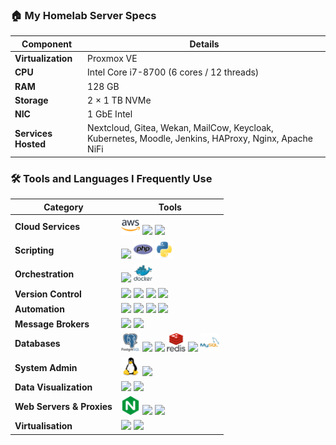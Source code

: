 ### 🏠 My Homelab Server Specs

| Component          | Details                                                                                             |
|-------------------|-----------------------------------------------------------------------------------------------------|
| **Virtualization** | Proxmox VE                                                                                           |
| **CPU**            | Intel Core i7-8700 (6 cores / 12 threads)                                                            |
| **RAM**            | 128 GB                                                                                               |
| **Storage**        | 2 × 1 TB NVMe                                                                                        |
| **NIC**            | 1 GbE Intel                                                                                          |
| **Services Hosted**| Nextcloud, Gitea, Wekan, MailCow, Keycloak, Kubernetes, Moodle, Jenkins, HAProxy, Nginx, Apache NiFi |

### 🛠️ Tools and Languages I Frequently Use

| Category | Tools |
|----------|-------|
| **Cloud Services** | <a href="https://aws.amazon.com"><img src="https://raw.githubusercontent.com/devicons/devicon/master/icons/amazonwebservices/amazonwebservices-original-wordmark.svg" height="30"/></a> <a href="https://azure.microsoft.com"><img src="https://www.vectorlogo.zone/logos/microsoft_azure/microsoft_azure-icon.svg" height="30"/></a> <a href="https://cloud.google.com"><img src="https://www.vectorlogo.zone/logos/google_cloud/google_cloud-icon.svg" height="30"/></a> |
| **Scripting** | <a href="https://www.gnu.org/software/bash/"><img src="https://www.svgrepo.com/show/353478/bash-icon.svg" height="30"/></a> <a href="https://www.php.net"><img src="https://raw.githubusercontent.com/devicons/devicon/master/icons/php/php-original.svg" height="30"/></a> <a href="https://www.python.org"><img src="https://raw.githubusercontent.com/devicons/devicon/master/icons/python/python-original.svg" height="30"/></a> |
| **Orchestration** | <a href="https://kubernetes.io"><img src="https://www.vectorlogo.zone/logos/kubernetes/kubernetes-icon.svg" height="30"/></a> <a href="https://www.docker.com"><img src="https://raw.githubusercontent.com/devicons/devicon/master/icons/docker/docker-original-wordmark.svg" height="30"/></a> |
| **Version Control** | <a href="https://git-scm.com"><img src="https://www.vectorlogo.zone/logos/git-scm/git-scm-icon.svg" height="30"/></a> <a href="https://github.com"><img src="https://cdn.worldvectorlogo.com/logos/github-icon-2.svg" height="30"/></a> <a href="https://bitbucket.org"><img src="https://www.svgrepo.com/show/349308/bitbucket.svg" height="30"/></a> <a href="https://gitea.com"><img src="https://upload.wikimedia.org/wikipedia/commons/b/bb/Gitea_Logo.svg" height="30"/></a> |
| **Automation** | <a href="https://www.jenkins.io"><img src="https://www.vectorlogo.zone/logos/jenkins/jenkins-icon.svg" height="30"/></a> <a href="https://postman.com"><img src="https://www.vectorlogo.zone/logos/getpostman/getpostman-icon.svg" height="30"/></a> <a href="https://nifi.apache.org"><img src="https://upload.wikimedia.org/wikipedia/commons/f/ff/Apache-nifi-logo.svg" height="30"/></a> <a href="https://github.com/features/actions"> <img src="https://icon.icepanel.io/Technology/svg/GitHub-Actions.svg" height="30"></a> |
| **Message Brokers** | <a href="https://kafka.apache.org"><img src="https://www.vectorlogo.zone/logos/apache_kafka/apache_kafka-icon.svg" height="30"/></a> <a href="https://www.rabbitmq.com"><img src="https://www.vectorlogo.zone/logos/rabbitmq/rabbitmq-icon.svg" height="30"/></a> |
| **Databases** | <a href="https://www.postgresql.org"><img src="https://raw.githubusercontent.com/devicons/devicon/master/icons/postgresql/postgresql-original-wordmark.svg" height="30"/></a> <a href="https://www.sqlite.org"><img src="https://www.vectorlogo.zone/logos/sqlite/sqlite-icon.svg" height="30"/></a> <a href="https://www.elastic.co"><img src="https://www.vectorlogo.zone/logos/elastic/elastic-icon.svg" height="30"/></a> <a href="https://redis.io"><img src="https://raw.githubusercontent.com/devicons/devicon/master/icons/redis/redis-original-wordmark.svg" height="30"/></a> <a href="https://mariadb.org"><img src="https://www.vectorlogo.zone/logos/mariadb/mariadb-icon.svg" height="30"/></a> <a href="https://www.mysql.com"><img src="https://raw.githubusercontent.com/devicons/devicon/master/icons/mysql/mysql-original-wordmark.svg" height="30"/></a> |
| **System Admin** | <a href="https://www.linux.org"><img src="https://raw.githubusercontent.com/devicons/devicon/master/icons/linux/linux-original.svg" height="30"/></a> <a href="https://www.apple.com/macos"><img src="https://upload.wikimedia.org/wikipedia/commons/3/31/Apple_logo_white.svg" height="30" /></a> |
| **Data Visualization** | <a href="https://grafana.com"><img src="https://www.vectorlogo.zone/logos/grafana/grafana-icon.svg" height="30"/></a> <a href="https://www.elastic.co/kibana"><img src="https://www.vectorlogo.zone/logos/elasticco_kibana/elasticco_kibana-icon.svg" height="30"/></a> |
| **Web Servers & Proxies** | <a href="https://www.nginx.com"><img src="https://raw.githubusercontent.com/devicons/devicon/master/icons/nginx/nginx-original.svg" height="30"/></a> <a href="https://www.apache.org"><img src="https://upload.wikimedia.org/wikipedia/commons/1/10/Apache_HTTP_server_logo_%282019-present%29.svg" height="30"/></a> <a href="https://haproxy.org"><img src="https://www.vectorlogo.zone/logos/haproxy/haproxy-ar21~bgwhite.svg" height="30"/></a> |
| **Virtualisation** | <a href="https://www.proxmox.com"><img src="https://upload.wikimedia.org/wikipedia/commons/archive/9/92/20240424224822%21Logo_Proxmox.svg" height="30" /></a> <a href="https://www.vmware.com"><img src="https://upload.wikimedia.org/wikipedia/commons/9/9a/Vmware.svg" height="30" /></a> |
